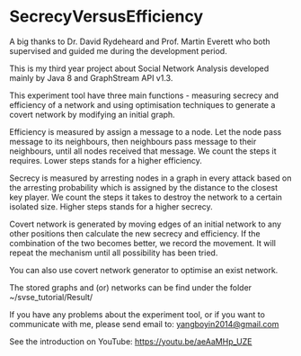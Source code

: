 # SecrecyVersusEfficiency
A big thanks to Dr. David Rydeheard and Prof. Martin Everett who both supervised and guided me during the development period.

This is my third year project about Social Network Analysis developed mainly by Java 8 and GraphStream API v1.3. 

This experiment tool have three main functions - measuring secrecy and efficiency of a network and using optimisation techniques to generate a covert network by modifying an initial graph.

Efficiency is measured by assign a message to a node. Let the node pass message to its neighbours, then neighbours pass message to their neighbours, until all nodes received that message. We count the steps it requires. Lower steps stands for a higher efficiency.

Secrecy is measured by arresting nodes in a graph in every attack based on the arresting probability which is assigned by the distance to the closest key player. We count the steps it takes to destroy the network to a certain isolated size. Higher steps stands for a higher secrecy.

Covert network is generated by moving edges of an initial network to any other positions then calculate the new secrecy and efficiency. If the combination of the two becomes better, we record the movement. It will repeat the mechanism until all possibility has been tried.

You can also use covert network generator to optimise an exist network.

The stored graphs and (or) networks can be find under the folder ~/svse_tutorial/Result/

If you have any problems about the experiment tool, or if you want to communicate with me, please send email to: yangboyin2014@gmail.com

See the introduction on YouTube: https://youtu.be/aeAaMHp_UZE
